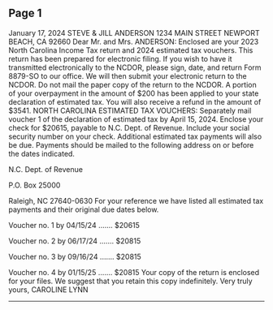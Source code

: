 ﻿## Page 1

   January 17, 2024
   STEVE & JILL ANDERSON
   1234 MAIN STREET
   NEWPORT BEACH, CA 92660
   Dear Mr. and Mrs. ANDERSON:
   Enclosed are your 2023 North Carolina Income Tax return and 2024 estimated tax vouchers.
   This return has been prepared for electronic filing. If you wish to have it transmitted electronically to the
   NCDOR, please sign, date, and return Form 8879-SO to our office. We will then submit your electronic
   return to the NCDOR. Do not mail the paper copy of the return to the NCDOR.
   A portion of your overpayment in the amount of $200 has been applied to your state declaration of
   estimated tax.
   You will also receive a refund in the amount of $3541.
   NORTH CAROLINA ESTIMATED TAX VOUCHERS:
   Separately mail voucher 1 of the declaration of estimated tax by April 15, 2024. Enclose your check for
   $20615, payable to N.C. Dept. of Revenue. Include your social security number on your check.
   Additional estimated tax payments will also be due. Payments should be mailed to the following address
   on or before the dates indicated.

N.C. Dept. of Revenue

P.O. Box 25000

Raleigh, NC 27640-0630
   For your reference we have listed all estimated tax payments and their original due dates below.

Voucher no. 1 by 04/15/24 ....... $20615

Voucher no. 2 by 06/17/24 ....... $20815

Voucher no. 3 by 09/16/24 ....... $20815

Voucher no. 4 by 01/15/25 ....... $20815
   Your copy of the return is enclosed for your files. We suggest that you retain this copy indefinitely.
   Very truly yours,
   CAROLINE LYNN


---
